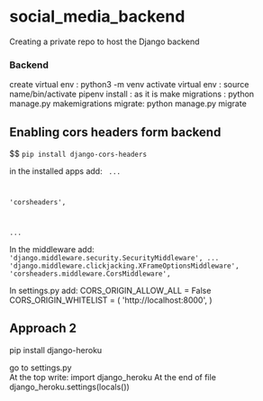 # social_media_backend
Creating a private repo to host the Django backend





### Backend
create virtual env : python3 -m venv <name>
activate virtual env : source name/bin/activate
pipenv install :   as it is
make migrations  : python manage.py makemigrations
migrate:          python manage.py migrate


## Enabling cors headers form backend
$$ <code>pip install django-cors-headers </code>

in the installed apps add:
<code> ...

   'corsheaders',

   ...</code>

In the middleware add:
<code>
'django.middleware.security.SecurityMiddleware',
  ...
  'django.middleware.clickjacking.XFrameOptionsMiddleware',
  'corsheaders.middleware.CorsMiddleware',</code>

In settings.py add:
CORS_ORIGIN_ALLOW_ALL = False
CORS_ORIGIN_WHITELIST = (
  'http://localhost:8000',
)



##  Approach 2
pip install django-heroku<br/>

go to settings.py<br/>
At the top write:
import django_heroku
At the end of file
django_heroku.settings(locals())

